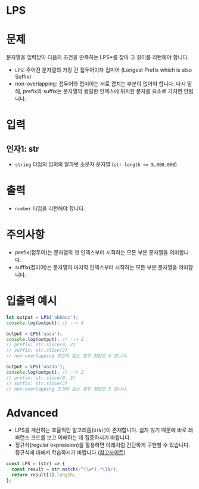 # LPS
# 문제
문자열을 입력받아 다음의 조건을 만족하는 LPS*를 찾아 그 길이를 리턴해야 합니다.

- `LPS`: 주어진 문자열의 가장 긴 접두어이자 접미어 (Longest Prefix which is also Suffix)
- non-overlapping: 접두어와 접미어는 서로 겹치는 부분이 없어야 합니다. 다시 말해, prefix와 suffix는 문자열의 동일한 인덱스에 위치한 문자를 요소로 가지면 안됩니다.

# 입력
## 인자1: str
- `string` 타입의 임의의 알파벳 소문자 문자열 (`str.length <= 5,000,000`)

# 출력
- `number` 타입을 리턴해야 합니다.

# 주의사항
- prefix(접두어)는 문자열의 첫 인덱스부터 시작하는 모든 부분 문자열을 의미합니다.
- suffix(접미어)는 문자열의 마지막 인덱스부터 시작하는 모든 부분 문자열을 의미합니다.

# 입출력 예시
```javascript
let output = LPS('abbbcc');
console.log(output); // --> 0

output = LPS('aaaa');
console.log(output); // --> 2
// prefix: str.slice(0, 2)
// suffix: str.slice(2)
// non-overlapping 조건이 없는 경우 정답은 4 입니다.

output = LPS('aaaaa');
console.log(output); // --> 2
// prefix: str.slice(0, 2)
// suffix: str.slice(3)
// non-overlapping 조건이 없는 경우 정답은 5 입니다.
```

# Advanced
- LPS를 계산하는 효율적인 알고리즘(`O(N)`)이 존재합니다. 쉽지 않기 때문에 바로 레퍼런스 코드를 보고 이해하는 데 집중하시기 바랍니다.
- 정규식(regular expression)을 활용하면 아래처럼 간단하게 구현할 수 있습니다. 정규식에 대해서 학습하시기 바랍니다.([참고사이트](https://regexr.com/))

```javascript
const LPS = (str) => {
  const result = str.match(/^(\w*).*\1$/);
  return result[1].length;
};
```